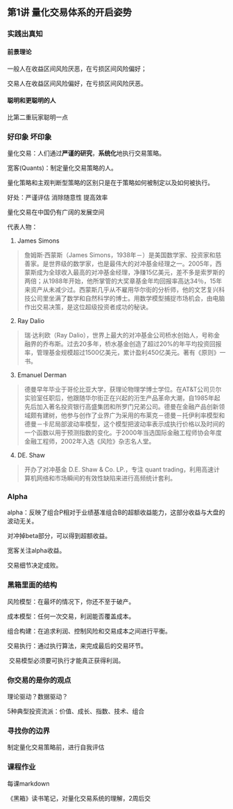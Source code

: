 ## 第1讲 量化交易体系的开启姿势

### 实践出真知

#### 前景理论

一般人在收益区间风险厌恶，在亏损区间风险偏好；

交易人在收益区间风险偏好，在亏损区间风险厌恶。

#### 聪明和更聪明的人

比第二重玩家聪明一点

### 好印象 坏印象

量化交易：人们通过**严谨的研究**，**系统化**地执行交易策略。

宽客(Quants)：制定量化交易策略的人。

量化策略和主观判断型策略的区别只是在于策略如何被制定以及如何被执行。

好处：严谨评估 消除随意性 提高效率

量化交易在中国仍有广阔的发展空间

代表人物：
1. James Simons

> 詹姆斯·西蒙斯（James Simons，1938年－）是美国数学家、投资家和慈善家。是世界级的数学家，也是最伟大的对冲基金经理之一。2005年，西蒙斯成为全球收入最高的对冲基金经理，净赚15亿美元，差不多是索罗斯的两倍；从1988年开始，他所掌管的大奖章基金年均回报率高达34％，15年来资产从未减少过。西蒙斯几乎从不雇用华尔街的分析师，他的文艺复兴科技公司里坐满了数学和自然科学的博士。用数学模型捕捉市场机会，由电脑作出交易决策，是这位超级投资者成功的秘诀。

2. Ray Dalio

> 瑞·达利欧（Ray Dalio），世界上最大的对冲基金公司桥水创始人，号称金融界的乔布斯。过去20多年，桥水基金创造了超过20%的年平均投资回报率，管理基金规模超过1500亿美元，累计盈利450亿美元。著有《原则》一书。

3. Emanuel Derman

> 德曼早年毕业于哥伦比亚大学，获理论物理学博士学位。在AT&T公司贝尔实验室任职后，他跟随华尔街正在兴起的洐生产品革命大潮，自1985年起先后加入著名投资银行高盛集团和所罗门兄弟公司。德曼在金融产品创新领域颇有建树，他参与创作了业界广为采用的布莱克－德曼－托伊利率模型和德曼－卡尼局部波动率模型，这个模型把波动率表示成执行价格以及时间的一个函数以用于预测指数的变化。于2000年当选国际金融工程师协会年度金融工程师，2002年入选《风险》杂志名人堂。

4.  DE. Shaw
> 开办了对冲基金 D.E. Shaw & Co. LP.，专注 quant trading，利用高速计算机网络和市场瞬间的有效性缺陷来进行高频统计套利。

### Alpha

alpha：反映了组合P相对于业绩基准组合B的超额收益能力，这部分收益与大盘的波动无关。

对冲掉beta部分，可以得到超额收益。

宽客关注alpha收益。

交易细节决定成败。

### 黑箱里面的结构

风险模型：在最坏的情况下，你还不至于破产。

成本模型：任何一次交易，利润能否覆盖成本。

组合构建：在追求利润、控制风险和交易成本之间进行平衡。

交易执行：通过执行算法，来完成最后的交易环节。

​    交易模型必须要可执行才能真正获得利润。

### 你交易的是你的观点

理论驱动？数据驱动？

5种典型投资流派：价值、成长、指数、技术、组合

### 寻找你的边界

制定量化交易策略前，进行自我评估

### 课程作业

每课markdown

《黑箱》读书笔记，对量化交易系统的理解，2周后交